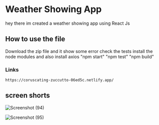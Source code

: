 # Weather Showing App

   hey there im created a weather showing app using React Js

## How to use the file 

   Download the zip file
   and it show some error 
   check the tests
   install the node modules 
   and also install axios 
   "npm start"
   "npm test"
   "npm build" 

### Links

    https://coruscating-zuccutto-06ed5c.netlify.app/
   
## screen shorts

   ![Screenshot (94)](https://github.com/Santosaran/Weather-app/assets/113179649/84801482-e041-421b-8e0c-f07fa41aa5e0) 

   ![Screenshot (95)](https://github.com/Santosaran/Weather-app/assets/113179649/b0724248-829a-41d8-adc4-55fed061b430)
 